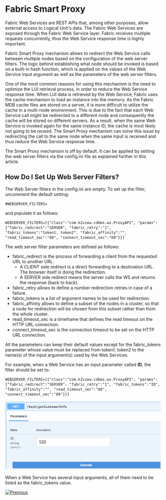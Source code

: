 # Fabric Smart Proxy

Fabric Web Services are REST APIs that, among other purposes, allow external access to Logical Unit's data. The Fabric Web Services are exposed through the Fabric Web Service layer. Fabric receives multiple requests concurrently, thus the Web Service response time is highly important. 

Fabric Smart Proxy mechanism allows to redirect the Web Service calls between multiple nodes based on the configuration of the web server filters. The logic behind establishing what node should be invoked is based on a built-in hash function, which is applied on the values of the Web Service input argument as well as the parameters of the web server filters. 

One of the most common reasons for using this mechanism is the need to optimize the LUI retrieval process, in order to reduce the Web Service response time. 
When LUI data is retrieved by the Web Service, Fabric uses the cache mechanism to load an instance into the memory. As the Fabric MDB cache files are stored on a server, it is more difficult to utilize the cache in a multi-node environment. This is due to the fact that each Web Service call might be redirected to a different node and consequently the cache will be stored on different servers. As a result, when the same Web Service is invoked again for the same instance ID, the cache is most likely not going to be reused. The Smart Proxy mechanism can solve this issue by redirecting the call to the same node when the same input is received and thus reduce the Web Service response time.

The Smart Proxy mechanism is off by default. It can be applied by setting the web server filters via the config.ini file as explained further in this article.

## How Do I Set Up Web Server Filters?

The Web Server filters in the config.ini are empty. To set up the filter, uncomment the default setting:

~~~
#WEBSERVER_FILTERS=
~~~

and populate it as follows:

~~~
WEBSERVER_FILTERS=[{"class":"com.k2view.cdbms.ws.ProxyAPI", "params":{"fabric_redirect":"SERVER", "fabric_retry":"1", "fabric_tokens":"token1, token2", "fabric_affinity":"", "read_timeout_sec":"60", "connect_timeout_sec":"60"}}]
~~~

The web server filter parameters are defined as follows:

* fabric_redirect is the process of forwarding a client from the requested URL to another URL. 
  * A CLIENT side redirect is a direct forwarding to a destination URL. The browser itself is doing the redirection. 
  * A SERVER side redirect means the server calls the WS and returns the response (back to back).
* fabric_retry allows to define a number redirection retries in case of a failure.
* fabric_tokens is a list of argument names to be used for redirection.
* fabric_affinity allows to define a subset of the nodes in a cluster, so that a node for redirection will be chosen from this subset rather than from the whole cluster.
* read_timeout_sec is a timeframe that defines the read timeout on the HTTP URL connection.
* connect_timeout_sec is the connection timeout to be set on the HTTP URL connection.

All the parameters can keep their default values except for the fabric_tokens parameter whose value must be replaced from token1, token2 to the name(s) of the input argument(s) used by the Web Services. 

For example, when a Web Service has an input parameter called **ID**, the filter should be set to:

~~~
WEBSERVER_FILTERS=[{"class":"com.k2view.cdbms.ws.ProxyAPI", "params":{"fabric_redirect":"SERVER", "fabric_retry":"1", "fabric_tokens":"ID", "fabric_affinity":"", "read_timeout_sec":"60", "connect_timeout_sec":"60"}}]
~~~

<img src="images/web-service-proxy.png" style="zoom:80%;" />

When a Web Service has several input arguments, all of them need to be listed as the fabric_tokens value.



[![Previous](/articles/images/Previous.png)](/articles/15_web_services_and_graphit/16_rest_api_additions.md)
